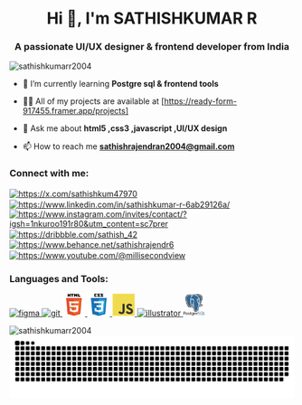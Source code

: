 <h1 align="center">Hi 👋, I'm SATHISHKUMAR R</h1>
<h3 align="center">A passionate UI/UX designer & frontend developer from India</h3>

<p align="left"> <img src="https://komarev.com/ghpvc/?username=sathishkumarr2004&label=Profile%20views&color=0e75b6&style=flat" alt="sathishkumarr2004" /> </p>

- 🌱 I’m currently learning **Postgre sql & frontend tools**

- 👨‍💻 All of my projects are available at [https://ready-form-917455.framer.app/projects]

- 💬 Ask me about **html5 ,css3 ,javascript ,UI/UX design**

- 📫 How to reach me **sathishrajendran2004@gmail.com**

<h3 align="left">Connect with me:</h3>
<p align="left">
<a href="https://x.com/SATHISHKUM47970?t=C2czYb9H6POnZTgeLWLB5A&s=09" target="blank"><img align="center" src="https://raw.githubusercontent.com/rahuldkjain/github-profile-readme-generator/master/src/images/icons/Social/twitter.svg" alt="https://x.com/sathishkum47970" height="30" width="40" /></a>
<a href="https://www.linkedin.com/in/sathishkumar-r-6ab29126a/" target="blank"><img align="center" src="https://raw.githubusercontent.com/rahuldkjain/github-profile-readme-generator/master/src/images/icons/Social/linked-in-alt.svg" alt="https://www.linkedin.com/in/sathishkumar-r-6ab29126a/" height="30" width="40" /></a>
<a href="https://www.instagram.com/spy_devil_42/profilecard/?igsh=bmVtZ2hhOG5kYzcy" target="blank"><img align="center" src="https://raw.githubusercontent.com/rahuldkjain/github-profile-readme-generator/master/src/images/icons/Social/instagram.svg" alt="https://www.instagram.com/invites/contact/?igsh=1nkuroo191r80&utm_content=sc7prer" height="30" width="40" /></a>
<a href="https://dribbble.com/Sathish_42" target="blank"><img align="center" src="https://raw.githubusercontent.com/rahuldkjain/github-profile-readme-generator/master/src/images/icons/Social/dribbble.svg" alt="https://dribbble.com/sathish_42" height="30" width="40" /></a>
<a href="https://www.behance.net/sathishrajendr6" target="blank"><img align="center" src="https://raw.githubusercontent.com/rahuldkjain/github-profile-readme-generator/master/src/images/icons/Social/behance.svg" alt="https://www.behance.net/sathishrajendr6" height="30" width="40" /></a>
<a href="https://www.youtube.com/@MillisecondView" target="blank"><img align="center" src="https://raw.githubusercontent.com/rahuldkjain/github-profile-readme-generator/master/src/images/icons/Social/youtube.svg" alt="https://www.youtube.com/@millisecondview" height="30" width="40" /></a>
</p>

<h3 align="left">Languages and Tools:</h3>
<p align="left"><a href="https://www.figma.com/" target="_blank" rel="noreferrer"> <img src="https://www.vectorlogo.zone/logos/figma/figma-icon.svg" alt="figma" width="40" height="40"/> </a> <a href="https://git-scm.com/" target="_blank" rel="noreferrer"> <img src="https://www.vectorlogo.zone/logos/git-scm/git-scm-icon.svg" alt="git" width="40" height="40"/> </a> <a href="https://www.w3.org/html/" target="_blank" rel="noreferrer"> <img src="https://raw.githubusercontent.com/devicons/devicon/master/icons/html5/html5-original-wordmark.svg" alt="html5" width="40" height="40"/> </a> <a href="https://www.w3schools.com/css/" target="_blank" rel="noreferrer"> <img src="https://raw.githubusercontent.com/devicons/devicon/master/icons/css3/css3-original-wordmark.svg" alt="css3" width="40" height="40"/> </a> <a href="https://developer.mozilla.org/en-US/docs/Web/JavaScript" target="_blank" rel="noreferrer"> <img src="https://raw.githubusercontent.com/devicons/devicon/master/icons/javascript/javascript-original.svg" alt="javascript" width="40" height="40"/> </a> <a href="https://www.adobe.com/in/products/illustrator.html" target="_blank" rel="noreferrer"> <img src="https://www.vectorlogo.zone/logos/adobe_illustrator/adobe_illustrator-icon.svg" alt="illustrator" width="40" height="40"/> </a> <a href="https://www.postgresql.org" target="_blank" rel="noreferrer"> <img src="https://raw.githubusercontent.com/devicons/devicon/master/icons/postgresql/postgresql-original-wordmark.svg" alt="postgresql" width="40" height="40"/> </a> </p>
  

<p><img align="left" src="https://github-readme-stats.vercel.app/api/top-langs?username=sathishkumarr2004&show_icons=true&locale=en&layout=compact" alt="sathishkumarr2004" /></p>

![](https://raw.githubusercontent.com/Platane/snk/output/github-contribution-grid-snake.svg)

